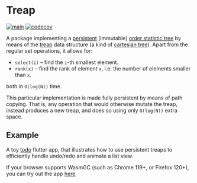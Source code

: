 # Treap 

[![main](https://github.com/nielsenko/treap/actions/workflows/ci.yml/badge.svg?branch=main)](https://github.com/nielsenko/treap/actions/workflows/ci.yml)
[![codecov](https://codecov.io/gh/nielsenko/treap/branch/main/graph/badge.svg?token=JI1PHY21A5)](https://codecov.io/gh/nielsenko/treap)

A package implementing a [persistent](https://en.wikipedia.org/wiki/Persistent_data_structure) (immutable) [order statistic tree](https://en.wikipedia.org/wiki/Order_statistic_tree) by means of the [treap](https://en.wikipedia.org/wiki/Treap) data structure (a kind of [cartesian tree](https://en.wikipedia.org/wiki/Cartesian_tree)). Apart from the regular set operations, it allows for:

- `select(i)` – find the `i`-th smallest element.
- `rank(x)` – find the rank of element `x`, i.e. the number of elements smaller than `x`.

both in `O(log(N))` time.

This particular implementation is made fully persistent by means of path copying. That is, any operation that would otherwise mutate the treap, instead produces a new treap, and does so using only `O(log(N))` extra space.

## Example

A toy [todo](https://github.com/nielsenko/treap/blob/main/example) flutter app, that illustrates how to use persistent treaps to efficiently handle undo/redo and animate a list view.

If your browser supports WasmGC (such as Chrome 119+, or Firefox 120+), you can try out the app [here](https://byolimit.github.io)